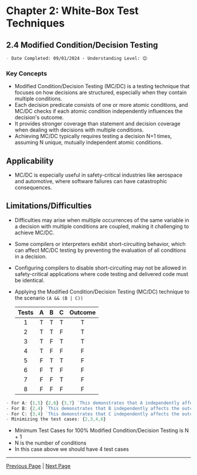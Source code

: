 # Chapter 2: White-Box Test Techniques

## 2.4 Modified Condition/Decision Testing

```markdown
- Date Completed: 09/01/2024 - Understanding Level: 😊
```

### Key Concepts

- Modified Condition/Decision Testing (MC/DC) is a testing technique that focuses on how decisions are structured, especially when they contain multiple conditions.
- Each decision predicate consists of one or more atomic conditions, and MC/DC checks if each atomic condition independently influences the decision's outcome.
- It provides stronger coverage than statement and decision coverage when dealing with decisions with multiple conditions.
- Achieving MC/DC typically requires testing a decision N+1 times, assuming N unique, mutually independent atomic conditions.

## Applicability

- MC/DC is especially useful in safety-critical industries like aerospace and automotive, where software failures can have catastrophic consequences.

## Limitations/Difficulties

- Difficulties may arise when multiple occurrences of the same variable in a decision with multiple conditions are coupled, making it challenging to achieve MC/DC.
- Some compilers or interpreters exhibit short-circuiting behavior, which can affect MC/DC testing by preventing the evaluation of all conditions in a decision.
- Configuring compilers to disable short-circuiting may not be allowed in safety-critical applications where code testing and delivered code must be identical.

- Applying the Modified Condition/Decision Testing (MC/DC) technique to the scenario `(A && (B | C))`

  | Tests |  A  |  B  |  C  | Outcome |
  | :---: | :-: | :-: | :-: | :-----: |
  |   1   |  T  |  T  |  T  |    T    |
  |   2   |  T  |  T  |  F  |    T    |
  |   3   |  T  |  F  |  T  |    T    |
  |   4   |  T  |  F  |  F  |    F    |
  |   5   |  F  |  T  |  T  |    F    |
  |   6   |  F  |  T  |  F  |    F    |
  |   7   |  F  |  F  |  T  |    F    |
  |   8   |  F  |  F  |  F  |    F    |

```javascript
- For A: {1,5} {2,6} {3,7} `This demonstrates that A independently affects the outcome.`
- For B: {2,4} `This demonstrates that B independently affects the outcome.`
- For C: {3,4} `This demonstrates that C independently affects the outcome.`
- Minimizing the test cases: {2,3,4,6}
```

- Minimum Test Cases for 100% Modified Condition/Decision Testing is N + 1
- N is the number of conditions
- In this case above we should have 4 test cases

---

[Previous Page](2.3-decision-testing.md) | [Next Page](2.5-multiple-condition-testing.md)
